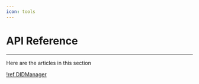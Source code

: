 ```yaml
---
icon: tools
---
```


# API Reference

---

Here are the articles in this section

[!ref DIDManager](/DataIntegrity/API-Reference/DataIntegrity.md)
